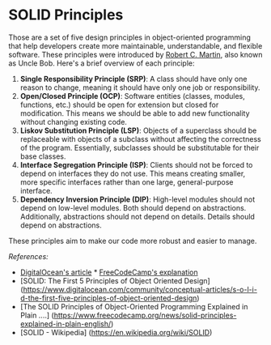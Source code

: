 # SOLID Principles

Those are a set of five design principles in object-oriented programming that help developers create more maintainable, understandable, and flexible software. These principles were introduced by [Robert C. Martin](https://en.wikipedia.org/wiki/Robert_C._Martin), also known as Uncle Bob. Here's a brief overview of each principle:

1. **Single Responsibility Principle (SRP)**: A class should have only one reason to change, meaning it should have only one job or responsibility.
2. **Open/Closed Principle (OCP)**: Software entities (classes, modules, functions, etc.) should be open for extension but closed for modification. This means we should be able to add new functionality without changing existing code.
3. **Liskov Substitution Principle (LSP)**: Objects of a superclass should be replaceable with objects of a subclass without affecting the correctness of the program. Essentially, subclasses should be substitutable for their base classes.
4. **Interface Segregation Principle (ISP)**: Clients should not be forced to depend on interfaces they do not use. This means creating smaller, more specific interfaces rather than one large, general-purpose interface.
5. **Dependency Inversion Principle (DIP)**: High-level modules should not depend on low-level modules. Both should depend on abstractions. Additionally, abstractions should not depend on details. Details should depend on abstractions.

These principles aim to make our code more robust and easier to manage.

<em>References:</em> 
* [DigitalOcean's article](https://www.digitalocean.com/community/conceptual-articles/s-o-l-i-d-the-first-five-principles-of-object-oriented-design) * [FreeCodeCamp's explanation](https://www.freecodecamp.org/news/solid-principles-explained-in-plain-english/)
* [SOLID: The First 5 Principles of Object Oriented Design] (https://www.digitalocean.com/community/conceptual-articles/s-o-l-i-d-the-first-five-principles-of-object-oriented-design)
* [The SOLID Principles of Object-Oriented Programming Explained in Plain ....] (https://www.freecodecamp.org/news/solid-principles-explained-in-plain-english/)
* [SOLID - Wikipedia] (https://en.wikipedia.org/wiki/SOLID)